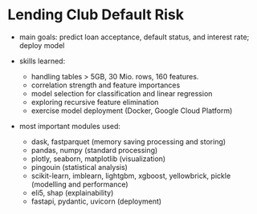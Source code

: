 # Lending Club Default Risk

- main goals: predict loan acceptance, default status, and interest rate; deploy model

- skills learned:
   - handling tables > 5GB, 30 Mio. rows, 160 features.
   - correlation strength and feature importances
   - model selection for classification and linear regression
   - exploring recursive feature elimination
   - exercise model deployment (Docker, Google Cloud Platform)

- most important modules used:
   - dask, fastparquet (memory saving processing and storing)
   - pandas, numpy (standard processing)
   - plotly, seaborn, matplotlib (visualization)
   - pingouin (statistical analysis)
   - scikit-learn, imblearn, lightgbm, xgboost, yellowbrick, pickle (modelling and performance)
   - eli5, shap (explainability)
   - fastapi, pydantic, uvicorn (deployment)